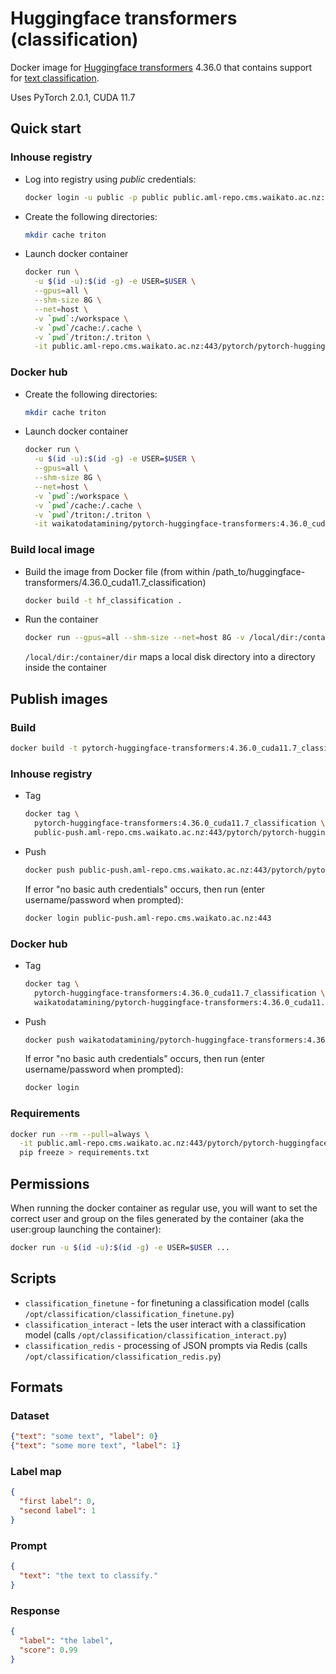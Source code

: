 # Huggingface transformers (classification)

Docker image for [Huggingface transformers](https://github.com/huggingface/transformers) 4.36.0
that contains support for [text classification](https://huggingface.co/docs/transformers/v4.36.1/en/tasks/sequence_classification).

Uses PyTorch 2.0.1, CUDA 11.7

## Quick start

### Inhouse registry

* Log into registry using *public* credentials:

  ```bash
  docker login -u public -p public public.aml-repo.cms.waikato.ac.nz:443 
  ```

* Create the following directories:

  ```bash
  mkdir cache triton
  ```

* Launch docker container

  ```bash
  docker run \
    -u $(id -u):$(id -g) -e USER=$USER \
    --gpus=all \
    --shm-size 8G \
    --net=host \
    -v `pwd`:/workspace \
    -v `pwd`/cache:/.cache \
    -v `pwd`/triton:/.triton \
    -it public.aml-repo.cms.waikato.ac.nz:443/pytorch/pytorch-huggingface-transformers:4.36.0_cuda11.7_classification
  ```

### Docker hub
  
* Create the following directories:

  ```bash
  mkdir cache triton
  ```

* Launch docker container

  ```bash
  docker run \
    -u $(id -u):$(id -g) -e USER=$USER \
    --gpus=all \
    --shm-size 8G \
    --net=host \
    -v `pwd`:/workspace \
    -v `pwd`/cache:/.cache \
    -v `pwd`/triton:/.triton \
    -it waikatodatamining/pytorch-huggingface-transformers:4.36.0_cuda11.7_classification
  ```

### Build local image

* Build the image from Docker file (from within /path_to/huggingface-transformers/4.36.0_cuda11.7_classification)

  ```bash
  docker build -t hf_classification .
  ```
  
* Run the container

  ```bash
  docker run --gpus=all --shm-size --net=host 8G -v /local/dir:/container/dir -it hf_classification
  ```
  `/local/dir:/container/dir` maps a local disk directory into a directory inside the container


## Publish images

### Build

```bash
docker build -t pytorch-huggingface-transformers:4.36.0_cuda11.7_classification .
```

### Inhouse registry  
  
* Tag

  ```bash
  docker tag \
    pytorch-huggingface-transformers:4.36.0_cuda11.7_classification \
    public-push.aml-repo.cms.waikato.ac.nz:443/pytorch/pytorch-huggingface-transformers:4.36.0_cuda11.7_classification
  ```
  
* Push

  ```bash
  docker push public-push.aml-repo.cms.waikato.ac.nz:443/pytorch/pytorch-huggingface-transformers:4.36.0_cuda11.7_classification
  ```
  If error "no basic auth credentials" occurs, then run (enter username/password when prompted):
  
  ```bash
  docker login public-push.aml-repo.cms.waikato.ac.nz:443
  ```

### Docker hub  
  
* Tag

  ```bash
  docker tag \
    pytorch-huggingface-transformers:4.36.0_cuda11.7_classification \
    waikatodatamining/pytorch-huggingface-transformers:4.36.0_cuda11.7_classification
  ```
  
* Push

  ```bash
  docker push waikatodatamining/pytorch-huggingface-transformers:4.36.0_cuda11.7_classification
  ```
  If error "no basic auth credentials" occurs, then run (enter username/password when prompted):
  
  ```bash
  docker login
  ```


### Requirements

```bash
docker run --rm --pull=always \
  -it public.aml-repo.cms.waikato.ac.nz:443/pytorch/pytorch-huggingface-transformers:4.36.0_cuda11.7_classification \
  pip freeze > requirements.txt
```


## Permissions

When running the docker container as regular use, you will want to set the correct
user and group on the files generated by the container (aka the user:group launching
the container):

```bash
docker run -u $(id -u):$(id -g) -e USER=$USER ...
```

## Scripts

* `classification_finetune` - for finetuning a classification model (calls `/opt/classification/classification_finetune.py`)
* `classification_interact` - lets the user interact with a classification model (calls `/opt/classification/classification_interact.py`)
* `classification_redis` - processing of JSON prompts via Redis (calls `/opt/classification/classification_redis.py`)


## Formats

### Dataset 

```json lines
{"text": "some text", "label": 0}
{"text": "some more text", "label": 1}
```

### Label map

```json
{
  "first label": 0,
  "second label": 1
}
```

### Prompt

```json
{
  "text": "the text to classify."
}
```

### Response

```json
{
  "label": "the label",
  "score": 0.99
}
```
